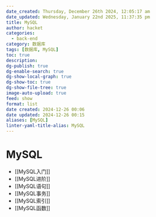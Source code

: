 ```yaml
---
date_created: Thursday, December 26th 2024, 12:05:17 am
date_updated: Wednesday, January 22nd 2025, 11:37:35 pm
title: MySQL
author: hacket
categories:
  - back-end
category: 数据库
tags: [数据库, MySQL]
toc: true
description: 
dg-publish: true
dg-enable-search: true
dg-show-local-graph: true
dg-show-toc: true
dg-show-file-tree: true
image-auto-upload: true
feed: show
format: list
date created: 2024-12-26 00:06
date updated: 2024-12-26 00:15
aliases: [MySQL]
linter-yaml-title-alias: MySQL
---
```


# MySQL

- [[MySQL入门]]
- [[MySQL进阶]]
- [[MySQL语句]]
- [[MySQL事务]]
- [[MySQL索引]]
- [[MySQL函数]]
